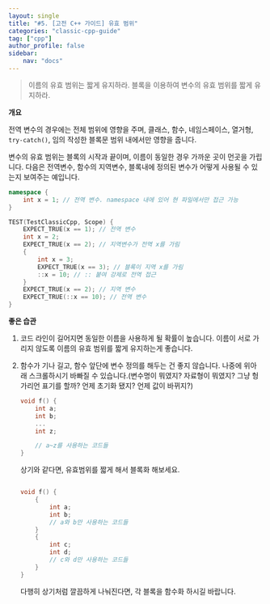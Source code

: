 ```yaml
---
layout: single
title: "#5. [고전 C++ 가이드] 유효 범위"
categories: "classic-cpp-guide"
tag: ["cpp"]
author_profile: false
sidebar: 
    nav: "docs"
---
```


> 이름의 유효 범위는 짧게 유지하라.
> 블록을 이용하여 변수의 유효 범위를 짧게 유지하라.

**개요**

전역 변수의 경우에는 전체 범위에 영향을 주며,
클래스, 함수, 네임스페이스, 열거형, `try-catch()`, 임의 작성한 블록문 범위 내에서만 영향을 줍니다.

변수의 유효 범위는 블록의 시작과 끝이며, 이름이 동일한 경우 가까운 곳이 먼곳을 가립니다. 다음은 전역변수, 함수의 지역변수, 블록내에 정의된 변수가 어떻게 사용될 수 있는지 보여주는 예입니다.

```cpp
namespace {
    int x = 1; // 전역 변수. namespace 내에 있어 현 파일에서만 접근 가능
}

TEST(TestClassicCpp, Scope) {
    EXPECT_TRUE(x == 1); // 전역 변수
    int x = 2; 
    EXPECT_TRUE(x == 2); // 지역변수가 전역 x를 가림
    {
        int x = 3;
        EXPECT_TRUE(x == 3); // 블록이 지역 x를 가림
        ::x = 10; // :: 붙여 강제로 전역 접근
    } 
    EXPECT_TRUE(x == 2); // 지역 변수
    EXPECT_TRUE(::x == 10); // 전역 변수
}
```

**좋은 습관**

1. 코드 라인이 길어지면 동일한 이름을 사용하게 될 확률이 높습니다. 이름이 서로 가리지 않도록 이름의 유효 범위를 짧게 유지하는게 좋습니다.
2. 함수가 기나 길고, 함수 앞단에 변수 정의를 해두는 건 좋지 않습니다. 나중에 위아래 스크롤하시기 바빠질 수 있습니다.(변수명이 뭐였지? 자료형이 뭐였지? 그냥 헝가리언 표기를 할까? 언제 초기화 됐지? 언제 값이 바뀌지?)
 
    ```cpp
    void f() {
        int a;
        int b;
        ...
        int z;

        // a~z를 사용하는 코드들
    }
    ```

    상기와 같다면, 유효범위를 짧게 해서 블록화 해보세요.

    ```cpp
    
    void f() {
        {
            int a;
            int b;
            // a와 b만 사용하는 코드들
        }
        {
            int c;
            int d;
            // c와 d만 사용하는 코드들
        }
    }
    ```

    다행히 상기처럼 깔끔하게 나눠진다면, 각 블록을 함수화 하시길 바랍니다.

